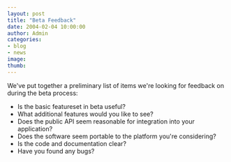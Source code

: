 ```yaml
---
layout: post
title: "Beta Feedback"
date: 2004-02-04 10:00:00
author: Admin
categories:
- blog
- news
image:
thumb:
---
```

We've put together a preliminary list of items we're looking for feedback on during the beta process:
<ul>
<li>Is the basic featureset in beta useful?</li>
<li>What additional features would you like to see?</li>
<li>Does the public API seem reasonable for integration into your application?</li>
<li>Does the software seem portable to the platform you're considering?</li>
<li>Is the code and documentation clear?</li>
<li>Have you found any bugs?</li>
</ul>
<br />
